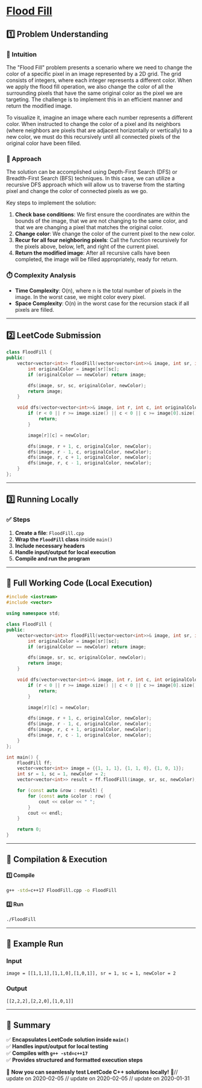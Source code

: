 # **[Flood Fill](https://leetcode.com/problems/flood-fill/description/)**  

## **1️⃣ Problem Understanding**  
### **📌 Intuition**  
The "Flood Fill" problem presents a scenario where we need to change the color of a specific pixel in an image represented by a 2D grid. The grid consists of integers, where each integer represents a different color. When we apply the flood fill operation, we also change the color of all the surrounding pixels that have the same original color as the pixel we are targeting. The challenge is to implement this in an efficient manner and return the modified image.

To visualize it, imagine an image where each number represents a different color. When instructed to change the color of a pixel and its neighbors (where neighbors are pixels that are adjacent horizontally or vertically) to a new color, we must do this recursively until all connected pixels of the original color have been filled.

### **🚀 Approach**  
The solution can be accomplished using Depth-First Search (DFS) or Breadth-First Search (BFS) techniques. In this case, we can utilize a recursive DFS approach which will allow us to traverse from the starting pixel and change the color of connected pixels as we go.

Key steps to implement the solution:
1. **Check base conditions**: We first ensure the coordinates are within the bounds of the image, that we are not changing to the same color, and that we are changing a pixel that matches the original color.
2. **Change color**: We change the color of the current pixel to the new color.
3. **Recur for all four neighboring pixels**: Call the function recursively for the pixels above, below, left, and right of the current pixel.
4. **Return the modified image**: After all recursive calls have been completed, the image will be filled appropriately, ready for return.

### **⏱️ Complexity Analysis**  
- **Time Complexity**: O(n), where n is the total number of pixels in the image. In the worst case, we might color every pixel.
- **Space Complexity**: O(n) in the worst case for the recursion stack if all pixels are filled.

---  

## **2️⃣ LeetCode Submission**  
```cpp
class FloodFill {
public:
    vector<vector<int>> floodFill(vector<vector<int>>& image, int sr, int sc, int newColor) {
        int originalColor = image[sr][sc];
        if (originalColor == newColor) return image;

        dfs(image, sr, sc, originalColor, newColor);
        return image;
    }

    void dfs(vector<vector<int>>& image, int r, int c, int originalColor, int newColor) {
        if (r < 0 || r >= image.size() || c < 0 || c >= image[0].size() || image[r][c] != originalColor) {
            return;
        }

        image[r][c] = newColor;

        dfs(image, r + 1, c, originalColor, newColor);
        dfs(image, r - 1, c, originalColor, newColor);
        dfs(image, r, c + 1, originalColor, newColor);
        dfs(image, r, c - 1, originalColor, newColor);
    }
};  
```  

---  

## **3️⃣ Running Locally**  
### **✅ Steps**  
1. **Create a file**: `FloodFill.cpp`  
2. **Wrap the `FloodFill` class** inside `main()`  
3. **Include necessary headers**  
4. **Handle input/output for local execution**  
5. **Compile and run the program**  

---  

## **📝 Full Working Code (Local Execution)**  
```cpp
#include <iostream>
#include <vector>

using namespace std;

class FloodFill {
public:
    vector<vector<int>> floodFill(vector<vector<int>>& image, int sr, int sc, int newColor) {
        int originalColor = image[sr][sc];
        if (originalColor == newColor) return image;

        dfs(image, sr, sc, originalColor, newColor);
        return image;
    }

    void dfs(vector<vector<int>>& image, int r, int c, int originalColor, int newColor) {
        if (r < 0 || r >= image.size() || c < 0 || c >= image[0].size() || image[r][c] != originalColor) {
            return;
        }

        image[r][c] = newColor;

        dfs(image, r + 1, c, originalColor, newColor);
        dfs(image, r - 1, c, originalColor, newColor);
        dfs(image, r, c + 1, originalColor, newColor);
        dfs(image, r, c - 1, originalColor, newColor);
    }
};

int main() {
    FloodFill ff;
    vector<vector<int>> image = {{1, 1, 1}, {1, 1, 0}, {1, 0, 1}};
    int sr = 1, sc = 1, newColor = 2;
    vector<vector<int>> result = ff.floodFill(image, sr, sc, newColor);

    for (const auto &row : result) {
        for (const auto &color : row) {
            cout << color << " ";
        }
        cout << endl;
    }

    return 0;
}  
```  

---  

## **🔧 Compilation & Execution**  
#### **1️⃣ Compile**  
```bash
g++ -std=c++17 FloodFill.cpp -o FloodFill
```  

#### **2️⃣ Run**  
```bash
./FloodFill
```  

---  

## **🎯 Example Run**  
### **Input**  
```
image = [[1,1,1],[1,1,0],[1,0,1]], sr = 1, sc = 1, newColor = 2
```  
### **Output**  
```
[[2,2,2],[2,2,0],[1,0,1]]
```  

---  

## **📌 Summary**  
✅ **Encapsulates LeetCode solution inside `main()`**  
✅ **Handles input/output for local testing**  
✅ **Compiles with `g++ -std=c++17`**  
✅ **Provides structured and formatted execution steps**  

🚀 **Now you can seamlessly test LeetCode C++ solutions locally!** 🚀// update on 2020-02-05
// update on 2020-02-05
// update on 2020-01-31
